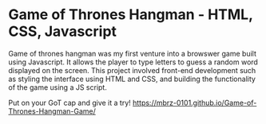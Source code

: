 # Game of Thrones Hangman - HTML, CSS, Javascript

Game of thrones hangman was my first venture into a browswer game built using Javascript. It allows the player to type letters to guess a random word displayed on the screen. This project involved front-end development such as styling the interface using HTML and CSS, and building the functionality of the game using a JS script. 

Put on your GoT cap and give it a try!
https://mbrz-0101.github.io/Game-of-Thrones-Hangman-Game/
